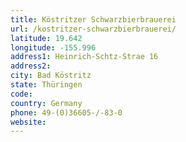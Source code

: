 ```yaml
---
title: Köstritzer Schwarzbierbrauerei
url: /kostritzer-schwarzbierbrauerei/
latitude: 19.642
longitude: -155.996
address1: Heinrich-Schtz-Strae 16
address2: 
city: Bad Köstritz
state: Thüringen
code: 
country: Germany
phone: 49-(0)36605-/-83-0
website: 
---
```


